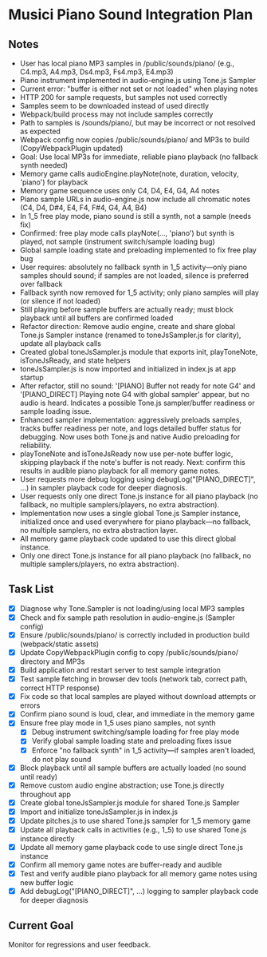 # Musici Piano Sound Integration Plan

## Notes
- User has local piano MP3 samples in /public/sounds/piano/ (e.g., C4.mp3, A4.mp3, Ds4.mp3, Fs4.mp3, E4.mp3)
- Piano instrument implemented in audio-engine.js using Tone.js Sampler
- Current error: "buffer is either not set or not loaded" when playing notes
- HTTP 200 for sample requests, but samples not used correctly
- Samples seem to be downloaded instead of used directly
- Webpack/build process may not include samples correctly
- Path to samples is /sounds/piano/, but may be incorrect or not resolved as expected
- Webpack config now copies /public/sounds/piano/ and MP3s to build (CopyWebpackPlugin updated)
- Goal: Use local MP3s for immediate, reliable piano playback (no fallback synth needed)
- Memory game calls audioEngine.playNote(note, duration, velocity, 'piano') for playback
- Memory game sequence uses only C4, D4, E4, G4, A4 notes
- Piano sample URLs in audio-engine.js now include all chromatic notes (C4, D4, D#4, E4, F4, F#4, G4, A4, B4)
- In 1_5 free play mode, piano sound is still a synth, not a sample (needs fix)
- Confirmed: free play mode calls playNote(..., 'piano') but synth is played, not sample (instrument switch/sample loading bug)
- Global sample loading state and preloading implemented to fix free play bug
- User requires: absolutely no fallback synth in 1_5 activity—only piano samples should sound; if samples are not loaded, silence is preferred over fallback
- Fallback synth now removed for 1_5 activity; only piano samples will play (or silence if not loaded)
- Still playing before sample buffers are actually ready; must block playback until all buffers are confirmed loaded
- Refactor direction: Remove audio engine, create and share global Tone.js Sampler instance (renamed to toneJsSampler.js for clarity), update all playback calls
- Created global toneJsSampler.js module that exports init, playToneNote, isToneJsReady, and state helpers
- toneJsSampler.js is now imported and initialized in index.js at app startup
- After refactor, still no sound: '[PIANO] Buffer not ready for note G4' and '[PIANO_DIRECT] Playing note G4 with global sampler' appear, but no audio is heard. Indicates a possible Tone.js sampler/buffer readiness or sample loading issue.
- Enhanced sampler implementation: aggressively preloads samples, tracks buffer readiness per note, and logs detailed buffer status for debugging. Now uses both Tone.js and native Audio preloading for reliability.
- playToneNote and isToneJsReady now use per-note buffer logic, skipping playback if the note's buffer is not ready. Next: confirm this results in audible piano playback for all memory game notes.
- User requests more debug logging using debugLog("[PIANO_DIRECT]", ...) in sampler playback code for deeper diagnosis.
- User requests only one direct Tone.js instance for all piano playback (no fallback, no multiple samplers/players, no extra abstraction).
- Implementation now uses a single global Tone.js Sampler instance, initialized once and used everywhere for piano playback—no fallback, no multiple samplers, no extra abstraction layer.
- All memory game playback code updated to use this direct global instance.
- Only one direct Tone.js instance for all piano playback (no fallback, no multiple samplers/players, no extra abstraction).

## Task List
- [x] Diagnose why Tone.Sampler is not loading/using local MP3 samples
- [x] Check and fix sample path resolution in audio-engine.js (Sampler config)
- [x] Ensure /public/sounds/piano/ is correctly included in production build (webpack/static assets)
- [x] Update CopyWebpackPlugin config to copy /public/sounds/piano/ directory and MP3s
- [x] Build application and restart server to test sample integration
- [x] Test sample fetching in browser dev tools (network tab, correct path, correct HTTP response)
- [x] Fix code so that local samples are played without download attempts or errors
- [x] Confirm piano sound is loud, clear, and immediate in the memory game
- [x] Ensure free play mode in 1_5 uses piano samples, not synth
  - [x] Debug instrument switching/sample loading for free play mode
  - [x] Verify global sample loading state and preloading fixes issue
  - [x] Enforce "no fallback synth" in 1_5 activity—if samples aren't loaded, do not play sound
- [x] Block playback until all sample buffers are actually loaded (no sound until ready)
- [x] Remove custom audio engine abstraction; use Tone.js directly throughout app
- [x] Create global toneJsSampler.js module for shared Tone.js Sampler
- [x] Import and initialize toneJsSampler.js in index.js
- [x] Update pitches.js to use shared Tone.js sampler for 1_5 memory game
- [x] Update all playback calls in activities (e.g., 1_5) to use shared Tone.js instance directly
- [x] Update all memory game playback code to use single direct Tone.js instance
- [x] Confirm all memory game notes are buffer-ready and audible
- [x] Test and verify audible piano playback for all memory game notes using new buffer logic
- [x] Add debugLog("[PIANO_DIRECT]", ...) logging to sampler playback code for deeper diagnosis

## Current Goal
Monitor for regressions and user feedback.